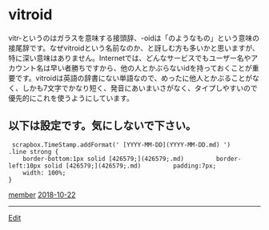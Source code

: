 # vitroid

[](https://lh3.googleusercontent.com/-SaMpA8VH7Dk/AAAAAAAAAAI/AAAAAAAAApA/5UGpkOZM6aQ/photo.jpg)



vitr-というのはガラスを意味する接頭辞、-oidは「のようなもの」という意味の接尾辞です。なぜvitroidという名前なのか、と訝しむ方も多いかと思いますが、特に深い意味はありません。Internetでは、どんなサービスでもユーザー名やアカウント名は早い者勝ちですから、他の人とかぶらないidを持っておくことが重要です。vitroidは英語の辞書にない単語なので、めったに他人とかぶることがなく、しかも7文字でかなり短く、発音にあいまいさがなく、タイプしやすいので優先的にこれを使うようにしています。





## 以下は設定です。気にしないで下さい。

     scrapbox.TimeStamp.addFormat(' [YYYY-MM-DD](YYYY-MM-DD.md) ')
    .line strong {
        border-bottom:1px solid [426579;](426579;.md)         border-left:10px solid [426579;](426579;.md)         padding:7px;
        width: 100%;
    }

[member](member.md) [2018-10-22](2018-10-22.md) 



----
[Edit](https://github.com/vitroid/vitroid.github.io/edit/master/MD/vitroid.md)
